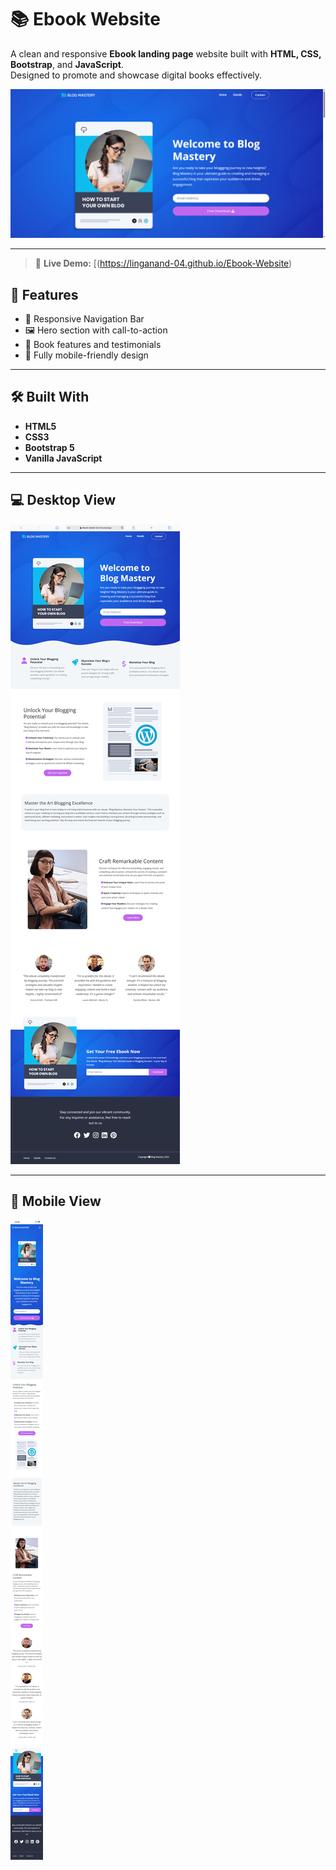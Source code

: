 # 📚 Ebook Website

A clean and responsive **Ebook landing page** website built with **HTML, CSS, Bootstrap**, and **JavaScript**.  
Designed to promote and showcase digital books effectively.

![Preview](images/preview.png)

---

> 🔗 **Live Demo:** [(https://linganand-04.github.io/Ebook-Website)


## 🚀 Features

- 🧭 Responsive Navigation Bar
- 🖼 Hero section with call-to-action
- 📖 Book features and testimonials
- 📱 Fully mobile-friendly design

---

## 🛠️ Built With

- **HTML5**
- **CSS3**
- **Bootstrap 5**
- **Vanilla JavaScript**

---

## 💻 Desktop View

![Home Page](images/screen.png)

---


## 📱 Mobile View


![Mobile View](images/previewMobile.png)
